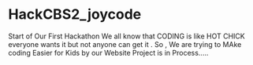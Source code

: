 # HackCBS2_joycode
Start of Our First Hackathon
We all know that CODING is like HOT CHICK everyone wants it but not anyone can get it . So , We are trying to MAke coding Easier for Kids by our Website 
Project is in Process.....
